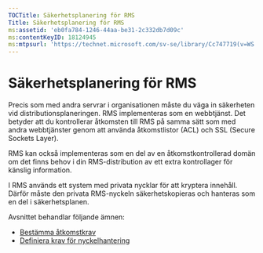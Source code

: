 ```yaml
---
TOCTitle: Säkerhetsplanering för RMS
Title: Säkerhetsplanering för RMS
ms:assetid: 'eb0fa784-1246-44aa-be31-2c332db7d09c'
ms:contentKeyID: 18124945
ms:mtpsurl: 'https://technet.microsoft.com/sv-se/library/Cc747719(v=WS.10)'
---
```


Säkerhetsplanering för RMS
==========================

Precis som med andra servrar i organisationen måste du väga in säkerheten vid distributionsplaneringen. RMS implementeras som en webbtjänst. Det betyder att du kontrollerar åtkomsten till RMS på samma sätt som med andra webbtjänster genom att använda åtkomstlistor (ACL) och SSL (Secure Sockets Layer).

RMS kan också implementeras som en del av en åtkomstkontrollerad domän om det finns behov i din RMS-distribution av ett extra kontrollager för känslig information.

I RMS används ett system med privata nycklar för att kryptera innehåll. Därför måste den privata RMS-nyckeln säkerhetskopieras och hanteras som en del i säkerhetsplanen.

Avsnittet behandlar följande ämnen:

-   [Bestämma åtkomstkrav](https://technet.microsoft.com/eb2ce9a5-0430-4811-bd40-4a94a84426a8)
-   [Definiera krav för nyckelhantering](https://technet.microsoft.com/f0e08fb8-bf5e-4278-a09f-daa57696e786)
